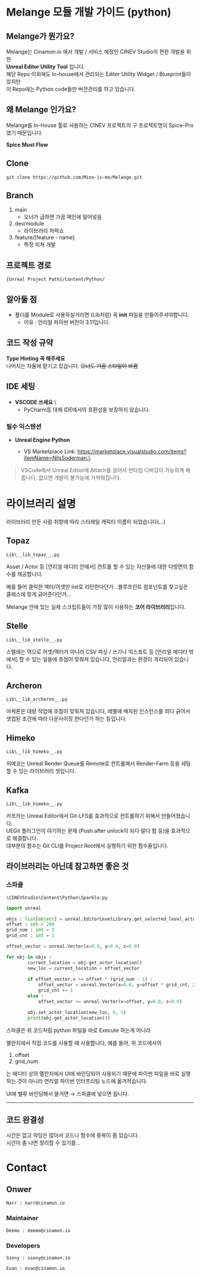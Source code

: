 # Melange 모듈 개발 가이드 (python)

## Melange가 뭔가요? 
Melange는 Cinamon.io 에서 개발 / 서비스 예정인 CINEV Studio의 편한 개발을 위한 \
**Unreal Editor Utility Tool** 입니다. \
해당 Repo 이외에도 In-house에서 관리되는 Editor Utility Widget / Blueprint들이 있지만\
이 Repo에는 Python code들만 버전관리를 하고 있습니다. 

## 왜 Melange 인가요? 

Melange를 In-House 툴로 사용하는 CINEV 프로젝트의 구 프로젝트명이 Spice-Pro 였기 때문입니다. 

**Spice Must Flow**

## Clone

```
git clone https://github.com/Mino-is-me/Melange.git
```

## Branch
1. main 
    * 오너가 급하면 가끔 메인에 밀어넣음
2. dev/module
    * 라이브러리 차력쇼 
3. feature/[feature - name]
    * 특정 피쳐 개발
## 프로젝트 경로

`{Unreal Project Path}/Content/Python/` 

## 알아둘 점

* 폴더를 Module로 사용하실거라면 (Lib처럼) 꼭 __init__ 파일을 만들어주셔야합니다. 
    * 이유 : 언리얼 파이썬 버전이 3.11입니다. 

## 코드 작성 규약 
**Type Hinting 꼭 해주세요**\
    나머지는 자율에 맡기고 있습니다. ~~오너도 가끔 스타일이 바뀜~~

## IDE 세팅

* **VSCODE 쓰세요** \
    * PyCharm등 대체 IDE에서의 호환성을 보장하지 않습니다.

### 필수 익스텐션
* **Unreal Engine Python**

    * VS Marketplace Link: https://marketplace.visualstudio.com/items?itemName=NilsSoderman.\
 >VSCode에서 Unreal Editor에 Attach를 걸어서 런타임 디버깅이 가능하게 해줍니다, 없으면 개발이 불가능에 가까워집니다.


# 라이브러리 설명

라이브러리 만든 사람 취향에 따라 스타레일 캐릭터 이름이 되었습니다(…)

## Topaz

`Lib\__lib_topaz__.py`

Asset / Actor 등 [언리얼 에디터 안에서] 컨트롤 할 수 있는 자산들에 대한 다방면의 함수를 제공합니다.

예를 들어 클릭한 액터/어셋만 list로 리턴한다던가…블루프린트 컴포넌트를 찾고싶은 클래스에 맞게 긁어준다던가…

Melange 안에 있는 실제 스크립트들이 가장 많이 사용하는 **코어 라이브러리**입니다.

## Stelle

`Lib\__lib_stelle__.py`

스텔레는 역으로 어셋/액터가 아니라 CSV 파싱 /  쓰기나 익스포트 등 [언리얼 에디터 밖에서] 할 수 있는 일들에 초점이 맞춰져 있습니다, 언리얼과는 환경이 격리되어 있습니다. 

## Archeron

`Lib\__lib_archeron__.py`

아케론은 대량 작업에 초점이 맞춰져 있습니다, 레벨에 배치된 인스턴스를 죄다 긁어서 셋업된 조건에 따라 다운사이징 한다던가 하는 등입니다.

## Himeko 

`Lib\__lib_himeko__.py`

히메코는 Unreal Render Queue를 Remote로 컨트롤해서 Render-Farm 등을 세팅할 수 있는 라이브러리 셋입니다.

## Kafka 
`Lib\__lib_himeko__.py`

카프카는 Unreal Editor에서 Git-LFS를 효과적으로 컨트롤하기 위해서 만들어졌습니다. \
UEGit 플러그인이 야기하는 문제 (Push after unlock이 되다 말다 함 등)을 효과적으로 해결합니다. \
대부분의 함수는 Git CLI를 Project Root에서 실행하기 위한 함수들입니다.


## 라이브러리는 아닌데 참고하면 좋은 것

### 스파클

`\CINEVStudio\Content\Python\Sparkle.py`

```python
import unreal 

objs : list[object] = unreal.EditorLevelLibrary.get_selected_level_actors()
offset : int = 200
grid_num : int = 3
grid_cnt : int = 1

offset_vector = unreal.Vector(x=0.0, y=0.0, z=0.0)

for obj in objs : 
        current_location = obj.get_actor_location()
        new_loc = current_location + offset_vector
        
        if offset_vector.x >= offset * (grid_num - 1) :
            offset_vector = unreal.Vector(x=0.0, y=offset * grid_cnt, z=0.0)
            grid_cnt += 1
        else :
            offset_vector += unreal.Vector(x=offset, y=0.0, z=0.0)

        obj.set_actor_location(new_loc, 0, 1)
        print(obj.get_actor_location())
```

스파클은 위 코드처럼 python 파일을 바로 Execute 하는게 아니라 

멜란지에서 직접 코드를 사용할 때 사용합니다, 
예를 들어, 위 코드에서의 

1. offset
2. grid_num

는 에디터 상의 멜란지에서 UI에 바인딩되어 사용되기 때문에 파이썬 파일을 바로 실행하는 것이 아니라 언리얼 파이썬 인터프리팅 노드에 옮겨적습니다. 

UI에 밸류 바인딩해서 쓸거면 → 스파클에 넣으면 됩니다. 

---
## 코드 완결성
시간은 없고 악당은 많아서 코드나 함수에 중복이 좀 있습니다.\
시간이 좀 나면 정리할 수 있기를...

# Contact
## Onwer
    Narr : narr@cinamon.io 
### Maintainer
    Deemo : deemo@cinamon.io
### Developers
    Ssony : ssony@cinamon.io

    Evan : evan@cinamon.io